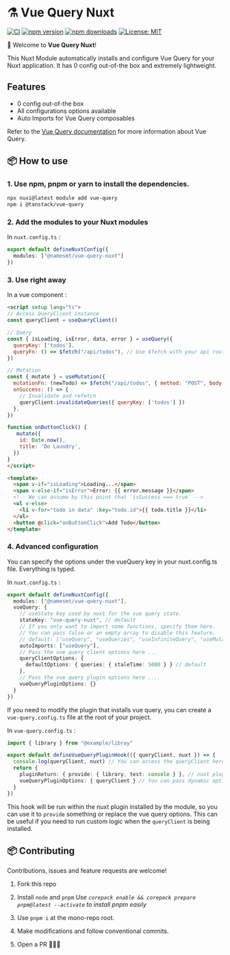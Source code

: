 # ⚗️ Vue Query Nuxt

[![CI](https://github.com/Hebilicious/vue-query-nuxt/actions/workflows/ci.yaml/badge.svg)](https://github.com/Hebilicious/vue-query-nuxt/actions/workflows/ci.yaml)
[![npm version][npm-version-src]][npm-version-href]
[![npm downloads][npm-downloads-src]][npm-downloads-href]
[![License: MIT](https://img.shields.io/badge/License-MIT-yellow.svg)](https://opensource.org/licenses/MIT)

[npm-version-src]: https://img.shields.io/npm/v/@namesmt/vue-query-nuxt
[npm-version-href]: https://npmjs.com/package/@namesmt/vue-query-nuxt
[npm-downloads-src]: https://img.shields.io/npm/dm/@namesmt/vue-query-nuxt
[npm-downloads-href]: https://npmjs.com/package/@namesmt/vue-query-nuxt

🚀 Welcome to __Vue Query Nuxt__!  

This Nuxt Module automatically installs and configure Vue Query for your Nuxt application.
It has 0 config out-of-the box and extremely lightweight.

## Features

- 0 config out-of-the box
- All configurations options available
- Auto Imports for Vue Query composables

Refer to the [Vue Query documentation](https://tanstack.com/query/latest/docs/vue/quick-start) for more information about Vue Query.

## 📦 How to use

### 1. Use npm, pnpm or yarn to install the dependencies.

```bash
npx nuxi@latest module add vue-query
npm i @tanstack/vue-query
```

### 2. Add the modules to your Nuxt modules

In `nuxt.config.ts` :

```ts
export default defineNuxtConfig({
  modules: ["@namesmt/vue-query-nuxt"]
})
```

### 3. Use right away

In a vue component :

```html
<script setup lang="ts">
// Access QueryClient instance
const queryClient = useQueryClient()

// Query
const { isLoading, isError, data, error } = useQuery({
  queryKey: ['todos'],
  queryFn: () => $fetch("/api/todos"), // Use $fetch with your api routes to get typesafety 
})

// Mutation
const { mutate } = useMutation({
  mutationFn: (newTodo) => $fetch("/api/todos", { method: "POST", body: newTodo })
  onSuccess: () => {
    // Invalidate and refetch
    queryClient.invalidateQueries({ queryKey: ['todos'] })
  },
})

function onButtonClick() {
   mutate({
    id: Date.now(),
    title: 'Do Laundry',
  })
}
</script>

<template>
  <span v-if="isLoading">Loading...</span>
  <span v-else-if="isError">Error: {{ error.message }}</span>
  <!-- We can assume by this point that `isSuccess === true` -->
  <ul v-else>
    <li v-for="todo in data" :key="todo.id">{{ todo.title }}</li>
  </ul>
  <button @click="onButtonClick">Add Todo</button>
</template>
```

### 4. Advanced configuration

You can specify the options under the vueQuery key in your nuxt.config.ts file.
Everything is typed.

In `nuxt.config.ts` :

```ts
export default defineNuxtConfig({
  modules: ["@namesmt/vue-query-nuxt"],
  vueQuery: {
    // useState key used by nuxt for the vue query state.
    stateKey: "vue-query-nuxt", // default
    // If you only want to import some functions, specify them here.
    // You can pass false or an empty array to disable this feature.
    // default: ["useQuery", "useQueries", "useInfiniteQuery", "useMutation", "useIsFetching", "useIsMutating", "useQueryClient"]
    autoImports: ["useQuery"],
    // Pass the vue query client options here ...
    queryClientOptions: {
      defaultOptions: { queries: { staleTime: 5000 } } // default
    },
    // Pass the vue query plugin options here ....
    vueQueryPluginOptions: {}
  }
})
```

If you need to modify the plugin that installs vue query, you can create a `vue-query.config.ts` file at the root of your project.

In `vue-query.config.ts` :

```ts
import { library } from "@example/libray"

export default defineVueQueryPluginHook(({ queryClient, nuxt }) => {
  console.log(queryClient, nuxt) // You can access the queryClient here
  return {
    pluginReturn: { provide: { library, test: console } }, // nuxt plugin return value
    vueQueryPluginOptions: { queryClient } // You can pass dynamic options
  }
})
```

This hook will be run within the nuxt plugin installed by the module, so you can use it to `provide` something or replace the vue query options.
This can be useful if you need to run custom logic when the `queryClient` is being installed.

## 📦 Contributing

Contributions, issues and feature requests are welcome!

1. Fork this repo

2. Install `node` and `pnpm` _Use `corepack enable && corepack prepare pnpm@latest --activate` to install pnpm easily_

3. Use `pnpm i` at the mono-repo root.

4. Make modifications and follow conventional commits.

5. Open a PR 🚀🚀🚀
